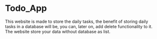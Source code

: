 # Todo_App

This website is made  to store the daily tasks, the benefit of storing daily tasks in a database will be, you can, later on, add delete functionality to it.
The website store your data without database as list.
